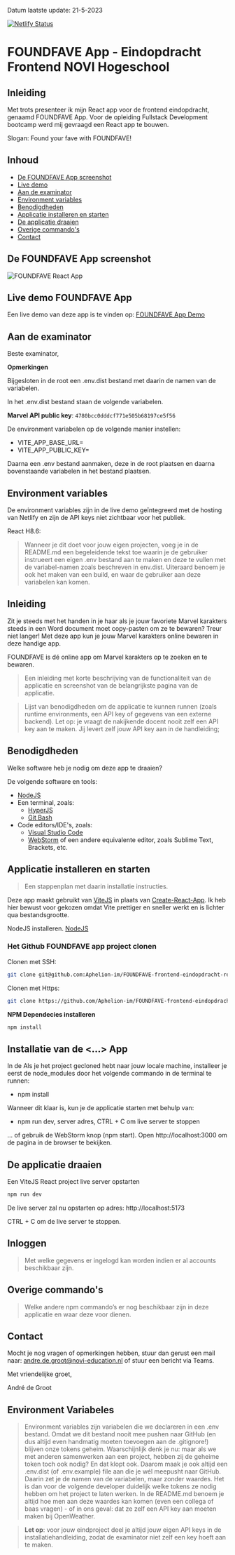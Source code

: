 Datum laatste update: 21-5-2023

[![Netlify Status](https://api.netlify.com/api/v1/badges/b7b86c31-d394-4677-8e75-f6a7eac61048/deploy-status)](https://app.netlify.com/sites/foundfave/deploys)

# FOUNDFAVE App - Eindopdracht Frontend NOVI Hogeschool

## Inleiding
Met trots presenteer ik mijn React app voor de frontend eindopdracht, genaamd FOUNDFAVE App. Voor de opleiding Fullstack Development bootcamp werd mij gevraagd een React app te bouwen.

Slogan: Found your fave with FOUNDFAVE!

## Inhoud
* [De FOUNDFAVE App screenshot](#de-foundfave-app-screenshot)
* [Live demo](#live-demo-foundfave-app) 
* [Aan de examinator](#aan-de-examinator)
* [Environment variables](#environment-variables)
* [Benodigdheden](#benodigdheden)
* [Applicatie installeren en starten](#applicatie-installeren-en-starten) 
* [De applicatie draaien](#de-applicatie-draaien)
* [Overige commando's](#overige-commandos)
* [Contact](#contact)

## De FOUNDFAVE App screenshot
![FOUNDFAVE React App ](./src/screenshots/screenshot-app.jpg)

## Live demo FOUNDFAVE App
Een live demo van deze app is te vinden op: <a target="_blank" href="https://foundfave.online">FOUNDFAVE App Demo</a>

## Aan de examinator
Beste examinator,

__Opmerkingen__

Bijgesloten in de root een .env.dist bestand met daarin de namen van de variabelen.

In het .env.dist bestand staan de volgende variabelen. 

__Marvel API public key__: 
`4780bcc0dddcf771e505b68197ce5f56`

De environment variabelen op de volgende manier instellen: 
* VITE_APP_BASE_URL=
* VITE_APP_PUBLIC_KEY=

Daarna een .env bestand aanmaken, deze in de root plaatsen en daarna bovenstaande variabelen in het bestand plaatsen.

## Environment variables
De environment variables zijn in de live demo geïntegreerd met de hosting van Netlify en zijn de API keys niet zichtbaar voor het publiek.




React H8.6:
> Wanneer je dit doet voor jouw eigen projecten, voeg je in de README.md een begeleidende tekst toe waarin je de gebruiker instrueert een eigen .env bestand aan te maken en deze te vullen met de variabel-namen zoals beschreven in env.dist. Uiteraard benoem je ook het maken van een build, en waar de gebruiker aan deze variabelen kan komen.




## Inleiding
Zit je steeds met het handen in je haar als je jouw favoriete Marvel karakters steeds in een Word document moet copy-pasten om ze te bewaren? Treur niet langer! Met deze app kun je jouw Marvel karakters online bewaren in deze handige app. 

FOUNDFAVE is dé online app om Marvel karakters op te zoeken en te bewaren. 

> Een inleiding met korte beschrijving van de functionaliteit van de applicatie en screenshot van de belangrijkste pagina van de applicatie.

> Lijst van benodigdheden om de applicatie te kunnen runnen (zoals runtime environments, een API key of gegevens van een externe backend). Let op: je vraagt de nakijkende docent nooit zelf een API key aan te maken. Jij levert zelf jouw API key aan in de handleiding;


## Benodigdheden
Welke software heb je nodig om deze app te draaien?

De volgende software en tools:
* [NodeJS](https://nodejs.org/en)
* Een terminal, zoals:
  * [HyperJS](https://hyper.is)
  * [Git Bash](https://git-scm.com/downloads)
* Code editors/IDE's, zoals:
  * [Visual Studio Code](https://code.visualstudio.com)
  * [WebStorm](https://www.jetbrains.com/webstorm/) of een andere equivalente editor, zoals Sublime Text, Brackets, etc.


## Applicatie installeren en starten
> Een stappenplan met daarin installatie instructies.

Deze app maakt gebruikt van [ViteJS](https://vitejs.dev) in plaats van [Create-React-App](https://create-react-app.dev). Ik heb hier bewust voor gekozen omdat Vite prettiger en sneller werkt en is lichter qua bestandsgrootte. 

NodeJS installeren. [NodeJS](https://nodejs.org/en)

### Het Github FOUNDFAVE app project clonen

Clonen met SSH:
```bash
git clone git@github.com:Aphelion-im/FOUNDFAVE-frontend-eindopdracht-react.git
```

Clonen met Https:
```bash
git clone https://github.com/Aphelion-im/FOUNDFAVE-frontend-eindopdracht-react.git
```
__NPM Dependecies installeren__
```bash
npm install
```











## Installatie van de <...> App

In de Als je het project gecloned hebt naar jouw locale machine, installeer je eerst de node_modules door het volgende commando in de terminal te runnen:

* npm  install

Wanneer dit klaar is, kun je de applicatie starten met behulp van:
* npm run dev, server adres, CTRL + C om live server te stoppen

... of gebruik de WebStorm knop (npm start). Open http://localhost:3000 om de pagina in de browser te bekijken.



## De applicatie draaien

Een ViteJS React project live server opstarten
```bash
npm run dev
```
De live server zal nu opstarten op adres:
http://localhost:5173 

CTRL + C om de live server te stoppen.


## Inloggen
> Met welke gegevens er ingelogd kan worden indien er al accounts beschikbaar zijn.



## Overige commando's
> Welke andere npm commando’s er nog beschikbaar zijn in deze applicatie en waar deze voor dienen.








## Contact
Mocht je nog vragen of opmerkingen hebben, stuur dan gerust een mail naar: andre.de.groot@novi-education.nl of stuur een bericht via Teams.

Met vriendelijke groet,

André de Groot








## Environment Variabeles
> Environment variables zijn variabelen die we declareren in een .env bestand. Omdat we dit bestand nooit mee pushen naar GitHub (en dus altijd even handmatig moeten toevoegen aan de .gitignore!) blijven onze tokens geheim. Waarschijnlijk denk je nu: maar als we met anderen samenwerken aan een project, hebben zij de geheime token toch ook nodig? En dat klopt ook. Daarom maak je ook altijd een .env.dist (of .env.example) file aan die je wél meepusht naar GitHub. Daarin zet je de namen van de variabelen, maar zonder waardes. Het is dan voor de volgende developer duidelijk welke tokens ze nodig hebben om het project te laten werken. In de README.md benoem je altijd hoe men aan deze waardes kan komen (even een collega of baas vragen) - of in ons geval: dat ze zelf een API key aan moeten maken bij OpenWeather.

> __Let op__: voor jouw eindproject deel je altijd jouw eigen API keys in de installatiehandleiding, zodat de examinator niet zelf een key hoeft aan te maken.

